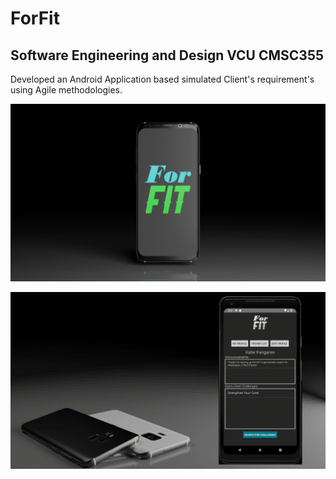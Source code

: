 # ForFit
## Software Engineering and Design VCU CMSC355
 
 Developed an Android Application based simulated Client's requirement's using Agile methodologies.

![The ForFit logo on an Andriod phone](https://github.com/TylerGriggs/Android_App_ForFit/blob/main/Media/image2.png?raw=true)

![Demonstration of the ForFit app's friends list activity](https://github.com/TylerGriggs/Android_App_ForFit/blob/main/Media/BBB2.gif?raw=true)
